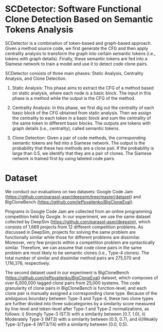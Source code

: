 # SCDetector: Software Functional Clone Detection Based on Semantic Tokens Analysis

SCDetector is a combination of token-based and graph-based approach. Given a method source
code, we first generate the CFG and then apply centrality analysis to
transform the graph into certain semantic tokens (i.e., tokens with
graph details). Finally, these semantic tokens are fed into a Siamese
network to train a model and use it to detect code clone pairs.

SCDetector consists of three main phases:
Static Analysis, Centrality Analysis, and Clone Detection.

1. Static Analysis: This phase aims to extract the CFG of a
method based on static analysis, where each node is a basic
block. The input in this phase is a method while the output
is the CFG of the method.

2. Centrality Analysis: In this phase, we first dig out the
centrality of each basic block of the CFG obtained from
static analysis. Then we assign the centrality to each token
in a basic block and sum the centrality of the same token
in different basic blocks. The outputs are tokens with graph
details (i.e., centrality), called semantic tokens.

3. Clone Detection: Given a pair of code methods, the corresponding
semantic tokens are fed into a Siamese network.
The output is the probability that these two methods are a
clone pair. If the probability is large than 0.5, we identify that
they are a pair of clones. The Siamese network is trained
first by using labeled code pairs.

# Dataset #

We conduct our evaluations on two datasets: Google Code Jam
(<https://github.com/parasol-aser/deepsim/tree/master/dataset>) and BigCloneBench (<https://github.com/jeffsvajlenko/BigCloneEval>). 

Programs in Google Code Jam are
collected from an online programming competition held by Google.
In our experiment, we use the same dataset collected by DeepSim (<https://github.com/parasol-aser/deepsim>), which
consists of 1,669 projects from 12 different competition problems.
As discussed in DeepSim, projects for solving the same problem are
functionally similar while those for different problems are dissimilar.
Moreover, very few projects within a competition problem are
syntactically similar. Therefore, we can assume that code clone
pairs in the same problem are most likely to be semantic clones (i.e.,
Type-4 clones). The total number of similar and dissimilar method
pairs are 275,570 and 1,116,376, respectively.

The second dataset used in our experiment is BigCloneBench (<https://github.com/jeffsvajlenko/BigCloneEval>) dataset, which composes of over 6,000,000 tagged clone pairs
from 25,000 systems. The code granularity of clone pairs in
BigCloneBench is function-level, and each clone pair is
manually assigned a corresponding clone type. Because of the
ambiguous boundary between Type-3 and Type-4, these two clone
types are further divided into three subcategories by a similarity
score measured by line-level and token-level after Type-1 and
Type-2 normalizations, as follows: i) Strongly Type-3 (ST3) with
a similarity between [0.7, 1.0), ii) Moderately Type-3 (MT3) with a
similarity between [0.5, 0.7), and iii)Weakly Type-3/Type-4 (WT3/T4)
with a similarity between [0.0, 0.5).
